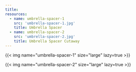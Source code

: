```yaml
---
title:
resources:
  - name: umbrella-spacer-1
    src: 'umbrella-spacer-1.jpg'
    title: Umbrella Spacer
  - name: umbrella-spacer-2
    src: 'umbrella-spacer-2.jpg'
    title: Umbrella Spacer Cutaway
---
```


{{< img name="umbrella-spacer-1" size="large" lazy=true >}}

{{< img name="umbrella-spacer-2" size="large" lazy=true >}}

